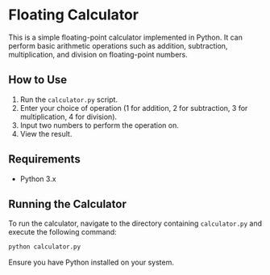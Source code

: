 # Floating Calculator

This is a simple floating-point calculator implemented in Python. It can perform basic arithmetic operations such as addition, subtraction, multiplication, and division on floating-point numbers.

## How to Use

1. Run the `calculator.py` script.
2. Enter your choice of operation (1 for addition, 2 for subtraction, 3 for multiplication, 4 for division).
3. Input two numbers to perform the operation on.
4. View the result.

## Requirements

- Python 3.x

## Running the Calculator

To run the calculator, navigate to the directory containing `calculator.py` and execute the following command:

```bash
python calculator.py
```

Ensure you have Python installed on your system.
